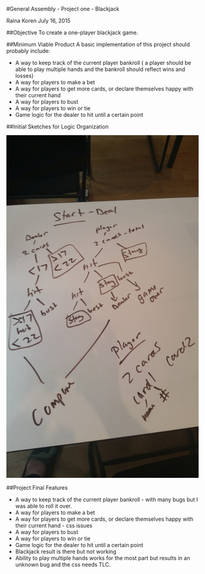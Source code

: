 #General Assembly - Project one - Blackjack

Raina Koren
July 16, 2015

##Objective
To create a one-player blackjack game.

##Minimum Viable Product
A basic implementation of this project should probably include:

- A way to keep track of the current player bankroll ( a player should be able to play multiple hands and the bankroll should reflect wins and losses)
- A way for players to make a bet
- A way for players to get more cards, or declare themselves happy with their current hand
- A way for players to bust
- A way for players to win or tie
- Game logic for the dealer to hit until a certain point

##Initial Sketches for  Logic Organization

<img src="logic.jpg"><img>

##Project Final Features
- A way to keep track of the current player bankroll - with many bugs but I was able to roll it over.
- A way for players to make a bet
- A way for players to get more cards, or declare themselves happy with their current hand - css issues
- A way for players to bust
- A way for players to win or tie
- Game logic for the dealer to hit until a certain point
- Blackjack result is there but not working
- Ability to play multiple hands works for the most part but results in an unknown bug and the css needs TLC.
